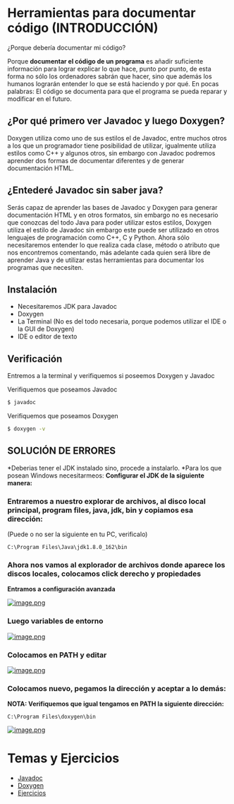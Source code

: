 # Herramientas para documentar código (INTRODUCCIÓN)

¿Porque debería documentar mi código?

Porque **documentar el código de un programa** es añadir suficiente información para lograr explicar lo que hace, punto por punto, de esta forma no sólo los ordenadores sabrán que hacer, sino que además los humanos lograrán entender lo que se está haciendo y por qué.
En pocas palabras: El código se documenta para que el programa se pueda reparar y modificar en el futuro.

## ¿Por qué primero ver Javadoc y luego Doxygen?

Doxygen utiliza como uno de sus estilos el de Javadoc, entre muchos otros a los que un programador tiene posibilidad de utilizar, igualmente utiliza estilos como C++ y algunos otros, sin embargo con Javadoc podremos aprender dos formas de documentar diferentes y de generar documentación HTML.

## ¿Entederé Javadoc sin saber java?

Serás capaz de aprender las bases de Javadoc y Doxygen para generar documentación HTML y en otros formatos, sin embargo no es necesario que conozcas del todo Java para poder utilizar estos estilos, Doxygen utiliza el estilo de Javadoc sin embargo este puede ser utilizado en otros lenguajes de programación como C++, C y Python. Ahora sólo necesitaremos entender lo que realiza cada clase, método o atributo que nos encontremos comentando, más adelante cada quien será libre de aprender Java y de utilizar estas herramientas para documentar los programas que necesiten.

## Instalación

* Necesitaremos JDK para Javadoc
* Doxygen
* La Terminal (No es del todo necesaria, porque podemos utilizar el IDE o la GUI de Doxygen)
* IDE o editor de texto

## Verificación

Entremos a la terminal y verifiquemos si poseemos Doxygen y Javadoc

 Verifiquemos que poseamos Javadoc
```bash
$ javadoc
```
 Verifiquemos que poseamos Doxygen
 ```bash
$ doxygen -v
```

## SOLUCIÓN DE ERRORES
*Deberias tener el JDK instalado sino, procede a instalarlo.
*Para los que posean Windows necesitarmeos:
 **Configurar el JDK de la siguiente manera:**
 
### Entraremos a nuestro explorar de archivos, al disco local principal, program files, java, jdk, bin y copiamos esa dirección:
(Puede o no ser la siguiente en tu PC, verificalo)
```text
C:\Program Files\Java\jdk1.8.0_162\bin
```
### Ahora nos vamos al explorador de archivos donde aparece los discos locales, colocamos click derecho y propiedades
**Entramos a configuración avanzada**

[![image.png](https://s17.postimg.org/4c4yhim27/image.png)](https://postimg.org/image/4c4yhim23/)

### Luego variables de entorno

[![image.png](https://s17.postimg.org/4c4yhk42n/image.png)](https://postimg.org/image/gqrqhvvkr/)

### Colocamos en PATH y editar

[![image.png](https://s17.postimg.org/i5tb6mjtb/image.png)](https://postimg.org/image/6gpbinsuj/)

### Colocamos nuevo, pegamos la dirección y aceptar a lo demás:

**NOTA: Verifiquemos que igual tengamos en PATH la siguiente dirección:**
```text
C:\Program Files\doxygen\bin
```

[![image.png](https://s17.postimg.org/dwol4gvzj/image.png)](https://postimg.org/image/ssn4c27e3/)


# Temas y Ejercicios
* [Javadoc](Talleres/Documentacion/Javadoc.md)
* [Doxygen](Talleres/Documentacion/Doxygen.md)
* [Ejercicios](Talleres/Documentacion/Ejercicios.md)
